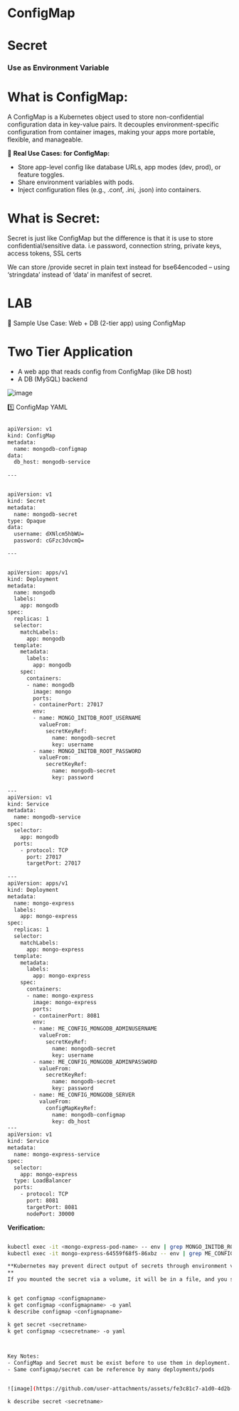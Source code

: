 
# ConfigMap
# Secret

### Use as Environment Variable

# What is ConfigMap:

A ConfigMap is a Kubernetes object used to store non-confidential configuration data in key-value pairs. It decouples environment-specific configuration from container images, making your apps more portable, flexible, and manageable.

🔧 **Real Use Cases: for ConfigMap:**
- Store app-level config like database URLs, app modes (dev, prod), or feature toggles.
- Share environment variables with pods.
- Inject configuration files (e.g., .conf, .ini, .json) into containers.



# What is Secret:
Secret is just like ConfigMap but the difference is that it is use to store confidential/sensitive data. i.e password, connection string, private keys, access tokens, SSL certs

We can store /provide secret in plain text instead for bse64encoded – using ‘stringdata’ instead of ‘data’ in manifest of secret.





# LAB
🧪 Sample Use Case: Web + DB (2-tier app) using ConfigMap
 
 # Two Tier Application

- A web app that reads config from ConfigMap (like DB host)
- A DB (MySQL) backend


![image](https://github.com/user-attachments/assets/d7c374f1-0a1a-4f93-8fcc-fbc23e223251)



1️⃣ ConfigMap YAML

```bash

apiVersion: v1
kind: ConfigMap
metadata:
  name: mongodb-configmap
data:
  db_host: mongodb-service
 
---


apiVersion: v1
kind: Secret
metadata:
  name: mongodb-secret
type: Opaque
data:
  username: dXNlcm5hbWU=
  password: cGFzc3dvcmQ=

---


apiVersion: apps/v1
kind: Deployment
metadata:
  name: mongodb
  labels:
    app: mongodb
spec:
  replicas: 1
  selector:
    matchLabels:
      app: mongodb
  template:
    metadata:
      labels:
        app: mongodb
    spec:
      containers:
      - name: mongodb
        image: mongo
        ports:
        - containerPort: 27017
        env:
        - name: MONGO_INITDB_ROOT_USERNAME
          valueFrom:
            secretKeyRef:
              name: mongodb-secret
              key: username
        - name: MONGO_INITDB_ROOT_PASSWORD
          valueFrom:
            secretKeyRef:
              name: mongodb-secret
              key: password
              
---
apiVersion: v1
kind: Service
metadata:
  name: mongodb-service
spec:
  selector:
    app: mongodb
  ports:
    - protocol: TCP
      port: 27017
      targetPort: 27017
  
---
apiVersion: apps/v1
kind: Deployment
metadata:
  name: mongo-express
  labels:
    app: mongo-express
spec:
  replicas: 1
  selector:
    matchLabels:
      app: mongo-express
  template:
    metadata:
      labels:
        app: mongo-express
    spec:
      containers:
      - name: mongo-express
        image: mongo-express
        ports:
        - containerPort: 8081
        env:
        - name: ME_CONFIG_MONGODB_ADMINUSERNAME
          valueFrom:
            secretKeyRef:
              name: mongodb-secret
              key: username
        - name: ME_CONFIG_MONGODB_ADMINPASSWORD
          valueFrom:
            secretKeyRef:
              name: mongodb-secret
              key: password
        - name: ME_CONFIG_MONGODB_SERVER 
          valueFrom: 
            configMapKeyRef:
              name: mongodb-configmap
              key: db_host
---
apiVersion: v1
kind: Service
metadata:
  name: mongo-express-service
spec:
  selector:
    app: mongo-express
  type: LoadBalancer  
  ports:
    - protocol: TCP
      port: 8081
      targetPort: 8081
      nodePort: 30000

```


**Verification:** 
```bash

kubectl exec -it <mongo-express-pod-name> -- env | grep MONGO_INITDB_ROOT_USERNAME
kubectl exec -it mongo-express-64559f68f5-86xbz -- env | grep ME_CONFIG_MONGODB_ADMINPASSWORD

**Kubernetes may prevent direct output of secrets through environment variables when you use kubectl exec for security.
**
If you mounted the secret via a volume, it will be in a file, and you should read the file directly.


k get configmap <configmapname>
k get configmap <configmapname> -o yaml
k describe configmap <configmapname>

k get secret <secretname>
k get configmap <csecretname> -o yaml



Key Notes:
- ConfigMap and Secret must be exist before to use them in deployment.
- Same configmap/secret can be reference by many deployments/pods


![image](https://github.com/user-attachments/assets/fe3c81c7-a1d0-4d2b-97e8-6b19d11bfb75)

k describe secret <secretname>


```


